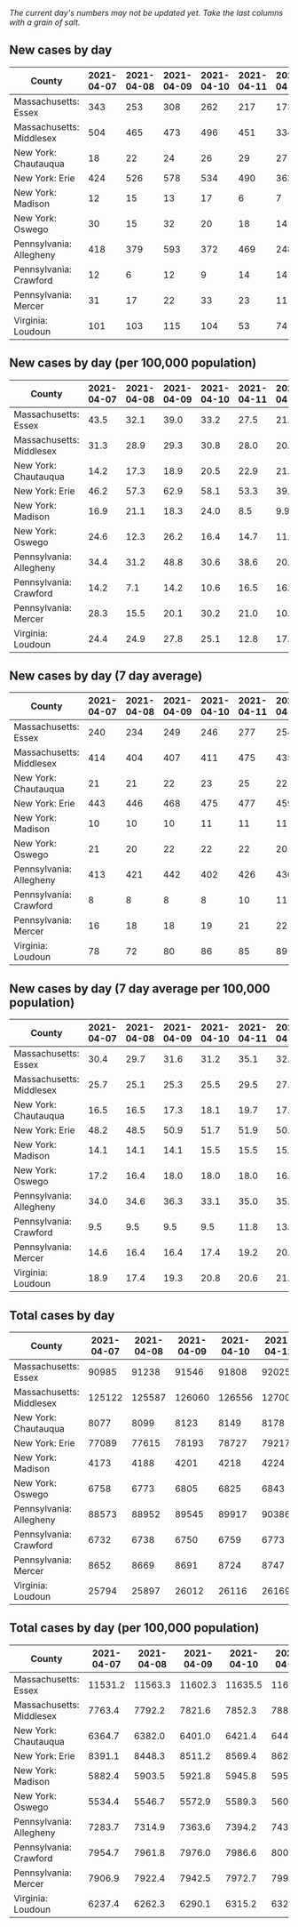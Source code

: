 _The current day's numbers may not be updated yet. Take the last columns with a grain of salt._
## New cases by day

| County | 2021-04-07 | 2021-04-08 | 2021-04-09 | 2021-04-10 | 2021-04-11 | 2021-04-12 | 2021-04-13 |
| --- | --- | --- | --- | --- | --- | --- | --- |
| Massachusetts: Essex | 343 | 253 | 308 | 262 | 217 | 173 |  |
| Massachusetts: Middlesex | 504 | 465 | 473 | 496 | 451 | 334 |  |
| New York: Chautauqua | 18 | 22 | 24 | 26 | 29 | 27 |  |
| New York: Erie | 424 | 526 | 578 | 534 | 490 | 363 |  |
| New York: Madison | 12 | 15 | 13 | 17 | 6 | 7 |  |
| New York: Oswego | 30 | 15 | 32 | 20 | 18 | 14 |  |
| Pennsylvania: Allegheny | 418 | 379 | 593 | 372 | 469 | 248 |  |
| Pennsylvania: Crawford | 12 | 6 | 12 | 9 | 14 | 14 |  |
| Pennsylvania: Mercer | 31 | 17 | 22 | 33 | 23 | 11 |  |
| Virginia: Loudoun | 101 | 103 | 115 | 104 | 53 | 74 |  |

## New cases by day (per 100,000 population)

| County | 2021-04-07 | 2021-04-08 | 2021-04-09 | 2021-04-10 | 2021-04-11 | 2021-04-12 | 2021-04-13 |
| --- | --- | --- | --- | --- | --- | --- | --- |
| Massachusetts: Essex | 43.5 | 32.1 | 39.0 | 33.2 | 27.5 | 21.9 |  |
| Massachusetts: Middlesex | 31.3 | 28.9 | 29.3 | 30.8 | 28.0 | 20.7 |  |
| New York: Chautauqua | 14.2 | 17.3 | 18.9 | 20.5 | 22.9 | 21.3 |  |
| New York: Erie | 46.2 | 57.3 | 62.9 | 58.1 | 53.3 | 39.5 |  |
| New York: Madison | 16.9 | 21.1 | 18.3 | 24.0 | 8.5 | 9.9 |  |
| New York: Oswego | 24.6 | 12.3 | 26.2 | 16.4 | 14.7 | 11.5 |  |
| Pennsylvania: Allegheny | 34.4 | 31.2 | 48.8 | 30.6 | 38.6 | 20.4 |  |
| Pennsylvania: Crawford | 14.2 | 7.1 | 14.2 | 10.6 | 16.5 | 16.5 |  |
| Pennsylvania: Mercer | 28.3 | 15.5 | 20.1 | 30.2 | 21.0 | 10.1 |  |
| Virginia: Loudoun | 24.4 | 24.9 | 27.8 | 25.1 | 12.8 | 17.9 |  |

## New cases by day (7 day average)

| County | 2021-04-07 | 2021-04-08 | 2021-04-09 | 2021-04-10 | 2021-04-11 | 2021-04-12 | 2021-04-13 |
| --- | --- | --- | --- | --- | --- | --- | --- |
| Massachusetts: Essex | 240 | 234 | 249 | 246 | 277 | 254 |  |
| Massachusetts: Middlesex | 414 | 404 | 407 | 411 | 475 | 435 |  |
| New York: Chautauqua | 21 | 21 | 22 | 23 | 25 | 22 |  |
| New York: Erie | 443 | 446 | 468 | 475 | 477 | 459 |  |
| New York: Madison | 10 | 10 | 10 | 11 | 11 | 11 |  |
| New York: Oswego | 21 | 20 | 22 | 22 | 22 | 20 |  |
| Pennsylvania: Allegheny | 413 | 421 | 442 | 402 | 426 | 430 |  |
| Pennsylvania: Crawford | 8 | 8 | 8 | 8 | 10 | 11 |  |
| Pennsylvania: Mercer | 16 | 18 | 18 | 19 | 21 | 22 |  |
| Virginia: Loudoun | 78 | 72 | 80 | 86 | 85 | 89 |  |

## New cases by day (7 day average per 100,000 population)

| County | 2021-04-07 | 2021-04-08 | 2021-04-09 | 2021-04-10 | 2021-04-11 | 2021-04-12 | 2021-04-13 |
| --- | --- | --- | --- | --- | --- | --- | --- |
| Massachusetts: Essex | 30.4 | 29.7 | 31.6 | 31.2 | 35.1 | 32.2 |  |
| Massachusetts: Middlesex | 25.7 | 25.1 | 25.3 | 25.5 | 29.5 | 27.0 |  |
| New York: Chautauqua | 16.5 | 16.5 | 17.3 | 18.1 | 19.7 | 17.3 |  |
| New York: Erie | 48.2 | 48.5 | 50.9 | 51.7 | 51.9 | 50.0 |  |
| New York: Madison | 14.1 | 14.1 | 14.1 | 15.5 | 15.5 | 15.5 |  |
| New York: Oswego | 17.2 | 16.4 | 18.0 | 18.0 | 18.0 | 16.4 |  |
| Pennsylvania: Allegheny | 34.0 | 34.6 | 36.3 | 33.1 | 35.0 | 35.4 |  |
| Pennsylvania: Crawford | 9.5 | 9.5 | 9.5 | 9.5 | 11.8 | 13.0 |  |
| Pennsylvania: Mercer | 14.6 | 16.4 | 16.4 | 17.4 | 19.2 | 20.1 |  |
| Virginia: Loudoun | 18.9 | 17.4 | 19.3 | 20.8 | 20.6 | 21.5 |  |

## Total cases by day

| County | 2021-04-07 | 2021-04-08 | 2021-04-09 | 2021-04-10 | 2021-04-11 | 2021-04-12 | 2021-04-13 |
| --- | --- | --- | --- | --- | --- | --- | --- |
| Massachusetts: Essex | 90985 | 91238 | 91546 | 91808 | 92025 | 92198 |  |
| Massachusetts: Middlesex | 125122 | 125587 | 126060 | 126556 | 127007 | 127341 |  |
| New York: Chautauqua | 8077 | 8099 | 8123 | 8149 | 8178 | 8205 |  |
| New York: Erie | 77089 | 77615 | 78193 | 78727 | 79217 | 79580 |  |
| New York: Madison | 4173 | 4188 | 4201 | 4218 | 4224 | 4231 |  |
| New York: Oswego | 6758 | 6773 | 6805 | 6825 | 6843 | 6857 |  |
| Pennsylvania: Allegheny | 88573 | 88952 | 89545 | 89917 | 90386 | 90634 |  |
| Pennsylvania: Crawford | 6732 | 6738 | 6750 | 6759 | 6773 | 6787 |  |
| Pennsylvania: Mercer | 8652 | 8669 | 8691 | 8724 | 8747 | 8758 |  |
| Virginia: Loudoun | 25794 | 25897 | 26012 | 26116 | 26169 | 26243 |  |

## Total cases by day (per 100,000 population)

| County | 2021-04-07 | 2021-04-08 | 2021-04-09 | 2021-04-10 | 2021-04-11 | 2021-04-12 | 2021-04-13 |
| --- | --- | --- | --- | --- | --- | --- | --- |
| Massachusetts: Essex | 11531.2 | 11563.3 | 11602.3 | 11635.5 | 11663.0 | 11684.9 |  |
| Massachusetts: Middlesex | 7763.4 | 7792.2 | 7821.6 | 7852.3 | 7880.3 | 7901.0 |  |
| New York: Chautauqua | 6364.7 | 6382.0 | 6401.0 | 6421.4 | 6444.3 | 6465.6 |  |
| New York: Erie | 8391.1 | 8448.3 | 8511.2 | 8569.4 | 8622.7 | 8662.2 |  |
| New York: Madison | 5882.4 | 5903.5 | 5921.8 | 5945.8 | 5954.2 | 5964.1 |  |
| New York: Oswego | 5534.4 | 5546.7 | 5572.9 | 5589.3 | 5604.0 | 5615.5 |  |
| Pennsylvania: Allegheny | 7283.7 | 7314.9 | 7363.6 | 7394.2 | 7432.8 | 7453.2 |  |
| Pennsylvania: Crawford | 7954.7 | 7961.8 | 7976.0 | 7986.6 | 8003.2 | 8019.7 |  |
| Pennsylvania: Mercer | 7906.9 | 7922.4 | 7942.5 | 7972.7 | 7993.7 | 8003.7 |  |
| Virginia: Loudoun | 6237.4 | 6262.3 | 6290.1 | 6315.2 | 6328.1 | 6346.0 |  |
